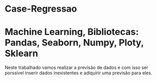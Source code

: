 # Case-Regressao
# Machine Learning, Bibliotecas: Pandas, Seaborn, Numpy, Ploty, Sklearn

Neste trabalhado vamos realizar a previsão de dados e com isso ser porssível inserir dados inexistentes e adiquirir uma previsão para eles.
